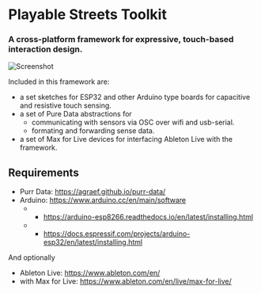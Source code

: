 # Playable Streets Toolkit
### A cross-platform framework for expressive, touch-based interaction design.

![Screenshot](../assets/screenshot.png?raw=true)

Included in this framework are:
- a set sketches for ESP32 and other Arduino type boards for capacitive and resistive touch sensing.
- a set of Pure Data abstractions for
	- communicating with sensors via OSC over wifi and usb-serial.
	- formating and forwarding sense data.
- a set of Max for Live devices for interfacing Ableton Live with the framework.

## Requirements
- Purr Data: https://agraef.github.io/purr-data/
- Arduino: https://www.arduino.cc/en/main/software
	- - https://arduino-esp8266.readthedocs.io/en/latest/installing.html
	- - https://docs.espressif.com/projects/arduino-esp32/en/latest/installing.html


And optionally

- Ableton Live: https://www.ableton.com/en/
- with Max for Live: https://www.ableton.com/en/live/max-for-live/
